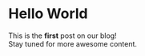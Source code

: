<!--
{
  "title": "테스트1",
  "time": "2025-04-12T10:28:00.000Z",
  "description": "Hello World This is the first post on our blog! Stay tuned for more awesome content...."
}
-->

# Hello World

This is the **first** post on our blog!  
Stay tuned for more awesome content.